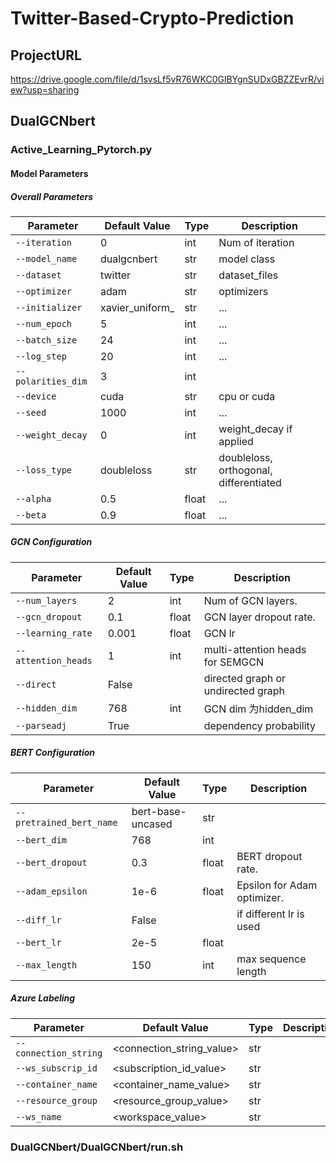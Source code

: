 # Twitter-Based-Crypto-Prediction
## ProjectURL
https://drive.google.com/file/d/1svsLf5vR76WKC0GlBYgnSUDxGBZZEvrR/view?usp=sharing
## DualGCNbert
### Active_Learning_Pytorch.py
#### Model Parameters
##### Overall Parameters

| Parameter                  | Default Value                                         | Type    | Description                          |
|----------------------------|-------------------------------------------------------|---------|--------------------------------------|
| `--iteration`              | 0                                                     | int     | Num of iteration                     |
| `--model_name`             | dualgcnbert                                           | str     | model class                          |
| `--dataset`                | twitter                                               | str     | dataset_files                        |
| `--optimizer`              | adam                                                  | str     | optimizers                           |
| `--initializer`            | xavier_uniform_                                       | str     | ...                                  |
| `--num_epoch`              | 5                                                     | int     | ...                                  |
| `--batch_size`             | 24                                                    | int     | ...                                  |
| `--log_step`               | 20                                                    | int     | ...                                  |
| `--polarities_dim`         | 3                                                     | int     |                                      |
| `--device`                 | cuda                                                  | str     | cpu or cuda                          |
| `--seed`                   | 1000                                                  | int     | ...                                  |
| `--weight_decay`           | 0                                                     | int     | weight_decay if applied              |
| `--loss_type`              | doubleloss                                            | str     | doubleloss, orthogonal, differentiated|
| `--alpha`                  | 0.5                                                   | float   | ...                                  |
| `--beta`                   | 0.9                                                   | float   | ...                                  |


##### GCN Configuration

| Parameter                  | Default Value                                         | Type    | Description                          |
|----------------------------|-------------------------------------------------------|---------|--------------------------------------|
| `--num_layers`             | 2                                                     | int     | Num of GCN layers.                   |
| `--gcn_dropout`            | 0.1                                                   | float   | GCN layer dropout rate.              |
| `--learning_rate`          | 0.001                                                 | float   | GCN lr                               |
| `--attention_heads`        | 1                                                     | int     | multi-attention heads for SEMGCN     |
| `--direct`                 | False                                                 |         | directed graph or undirected graph   |
| `--hidden_dim`             | 768                                                   | int     | GCN dim 为hidden_dim                 |
| `--parseadj`               | True                                                  |         | dependency probability               |


##### BERT Configuration

| Parameter                  | Default Value                                         | Type    | Description                          |
|----------------------------|-------------------------------------------------------|---------|--------------------------------------|
| `--pretrained_bert_name`   | bert-base-uncased                                     | str     |                                      |
| `--bert_dim`               | 768                                                   | int     |                                      |
| `--bert_dropout`           | 0.3                                                   | float   | BERT dropout rate.                   |
| `--adam_epsilon`           | 1e-6                                                  | float   | Epsilon for Adam optimizer.          |
| `--diff_lr`                | False                                                 |         | if different lr is used              |
| `--bert_lr`                | 2e-5                                                  | float   |                                      |
| `--max_length`             | 150                                                   | int     |max sequence length                   |

##### Azure Labeling

| Parameter                  | Default Value                                         | Type    | Description                          |
|----------------------------|-------------------------------------------------------|---------|--------------------------------------|
| `--connection_string`      | <connection_string_value>                             | str     |                                      |
| `--ws_subscrip_id`         | <subscription_id_value>                               | str     |                                      |
| `--container_name`         | <container_name_value>                                | str     |                                      |
| `--resource_group`         | <resource_group_value>                                | str     |                                      |
| `--ws_name`                | <workspace_value>                                     | str     |                                      |

### DualGCNbert/DualGCNbert/run.sh

